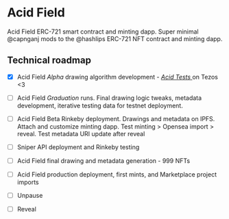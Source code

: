# Acid Field
Acid Field ERC-721 smart contract and minting dapp. Super minimal @capnganj mods to the @hashlips ERC-721 NFT contract and minting dapp.


## Technical roadmap
- [x] Acid Field *Alpha* drawing algorithm development - [*Acid Tests* ](https://objkt.com/collection/KT1QJy7xLUmXqG6ZvrkXwAe27dXHPk7hA6eJ) on Tezos <3
- [ ] Acid Field *Graduation* runs.  Final drawing logic tweaks, metadata development, iterative testing data for testnet deployment.
- [ ] Acid Field Beta Rinkeby deployment.  Drawings and metadata on IPFS.  Attach and customize minting dapp.  Test minting > Opensea import > reveal.  Test metadata URI update after reveal
- [ ] Sniper API deployment and Rinkeby testing

- [ ] Acid Field final drawing and metadata generation - 999 NFTs
- [ ] Acid Field production deployment, first mints, and Marketplace project imports
- [ ] Unpause
- [ ] Reveal

